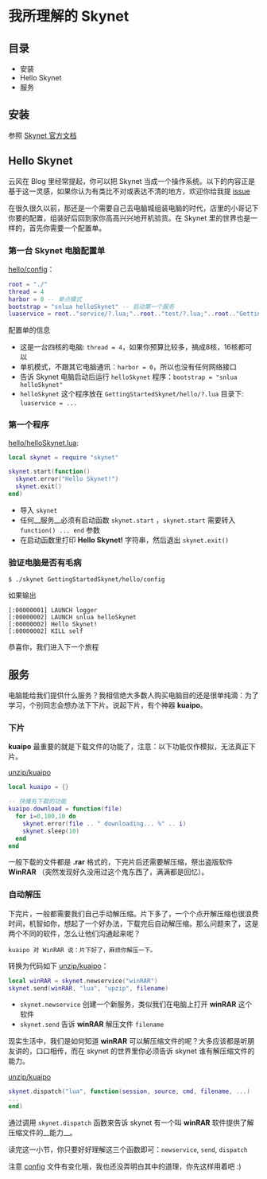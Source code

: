 # 我所理解的 Skynet

## 目录

* 安装
* Hello Skynet
* 服务

## 安装
参照 [Skynet 官方文档](https://github.com/cloudwu/skynet)

## Hello Skynet
云风在 Blog 里经常提起，你可以把 Skynet 当成一个操作系统。以下的内容正是基于这一灵感，如果你认为有类比不对或表达不清的地方，欢迎你给我提 [issue](https://github.com/lintide/GettingStartedSkynet/issues/new)

在很久很久以前，那还是一个需要自己去电脑城组装电脑的时代，店里的小哥记下你要的配置，组装好后回到家你高高兴兴地开机验货。在 Skynet 里的世界也是一样的，首先你需要一个配置单。

### 第一台 Skynet 电脑配置单
[hello/config](hello/config)：

```lua
root = "./"
thread = 4
harbor = 0 -- 单点模式
bootstrap = "snlua helloSkynet"	-- 启动第一个服务
luaservice = root.."service/?.lua;"..root.."test/?.lua;"..root.."GettingStartedSkynet/hello/?.lua"
```

配置单的信息

* 这是一台四核的电脑: `thread = 4`，如果你预算比较多，搞成8核，16核都可以
* 单机模式，不跟其它电脑通讯：`harbor = 0`，所以也没有任何网络接口
* 告诉 Skynet 电脑启动后运行 `helloSkynet` 程序：`bootstrap = "snlua helloSkynet"`
* `helloSkynet` 这个程序放在 `GettingStartedSkynet/hello/?.lua` 目录下: `luaservice = ...`


### 第一个程序
[hello/helloSkynet.lua](hello/helloSkynet.lua):

 ```lua
 local skynet = require "skynet"

 skynet.start(function()
   skynet.error("Hello Skynet!")
   skynet.exit()
 end)
 ```

* 导入 `skynet`
* 任何__服务__必须有启动函数 `skynet.start` ，`skynet.start` 需要转入 `function() ... end` 参数
* 在启动函数里打印 __Hello Skynet!__ 字符串，然后退出 `skynet.exit()`

### 验证电脑是否有毛病
```
$ ./skynet GettingStartedSkynet/hello/config
```

如果输出
```
[:00000001] LAUNCH logger
[:00000002] LAUNCH snlua helloSkynet
[:00000002] Hello Skynet!
[:00000002] KILL self
```

恭喜你，我们进入下一个旅程

## 服务
电脑能给我们提供什么服务？我相信绝大多数人购买电脑目的还是很单纯滴：为了学习，个别同志会想办法下下片。说起下片，有个神器 __kuaipo__。

### 下片
__kuaipo__ 最重要的就是下载文件的功能了，注意：以下功能仅作模拟，无法真正下片。

[unzip/kuaipo](unzip/kuaipo.lua)

```lua
local kuaipo = {}

-- 快播有下载的功能
kuaipo.download = function(file)
  for i=0,100,10 do
    skynet.error(file .. " downloading... %" .. i)
    skynet.sleep(10)
  end
end
```

一般下载的文件都是 __.rar__ 格式的，下完片后还需要解压缩，祭出盗版软件 __WinRAR__ （突然发现好久没用过这个鬼东西了，满满都是回忆）。

### 自动解压
下完片，一般都需要我们自己手动解压缩。片下多了，一个个点开解压缩也很浪费时间，机智如你，想起了一个好办法，下载完后自动解压缩。那么问题来了，这是两个不同的软件，怎么让他们沟通起来呢？

```
kuaipo 对 WinRAR 说：片下好了，麻烦你解压一下。
```

转换为代码如下 [unzip/kuaipo](unzip/kuaipo.lua)：
```lua
local winRAR = skynet.newservice("winRAR")
skynet.send(winRAR, "lua", "upzip", filename)
```

* `skynet.newservice` 创建一个新服务，类似我们在电脑上打开 __winRAR__ 这个软件
* `skynet.send` 告诉 __winRAR__ 解压文件 `filename`

现实生活中，我们是如何知道 __winRAR__ 可以解压缩文件的呢？大多应该都是听朋友讲的，口口相传，而在 skynet 的世界里你必须告诉 skynet 谁有解压缩文件的能力。

[unzip/kuaipo](unzip/kuaipo.lua)
```lua
skynet.dispatch("lua", function(session, source, cmd, filename, ...)
...
end)
```

通过调用 `skynet.dispatch` 函数来告诉 skynet 有一个叫 __winRAR__ 软件提供了解压缩文件的__能力__。

读完这一小节，你只要好好理解这三个函数即可：`newservice`, `send`, `dispatch`

注意 [config](upzip/config) 文件有变化哦，我也还没弄明白其中的道理，你先这样用着吧 :)
